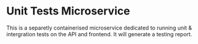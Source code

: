 # Unit Tests Microservice
This is a separetly containerised microservice dedicated to running unit & intergration tests on the API and frontend. It will generate a testing report.